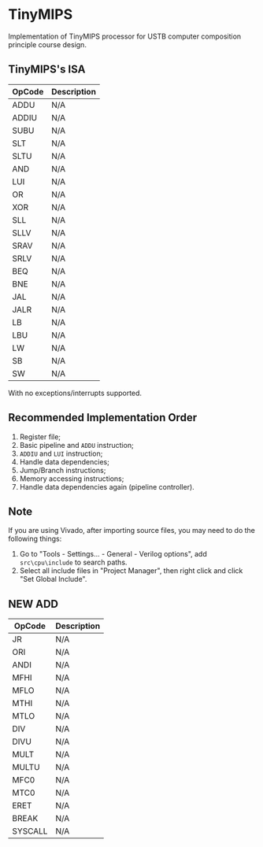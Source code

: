 # TinyMIPS

Implementation of TinyMIPS processor for USTB computer composition principle course design.

## TinyMIPS's ISA

| OpCode  | Description |
| ------- | ----------- |
| ADDU    | N/A         |
| ADDIU   | N/A         |
| SUBU    | N/A         |
| SLT     | N/A         |
| SLTU    | N/A         |
| AND     | N/A         |
| LUI     | N/A         |
| OR      | N/A         |
| XOR     | N/A         |
| SLL     | N/A         |
| SLLV    | N/A         |
| SRAV    | N/A         |
| SRLV    | N/A         |
| BEQ     | N/A         |
| BNE     | N/A         |
| JAL     | N/A         |
| JALR    | N/A         |
| LB      | N/A         |
| LBU     | N/A         |
| LW      | N/A         |
| SB      | N/A         |
| SW      | N/A         |

With no exceptions/interrupts supported.

## Recommended Implementation Order

1. Register file;
2. Basic pipeline and `ADDU` instruction;
3. `ADDIU` and `LUI` instruction;
4. Handle data dependencies;
5. Jump/Branch instructions;
6. Memory accessing instructions;
7. Handle data dependencies again (pipeline controller).

## Note

If you are using Vivado, after importing source files, you may need to do the following things:

1. Go to "Tools - Settings... - General - Verilog options", add `src\cpu\include` to search paths.
2. Select all include files in "Project Manager", then right click and click "Set Global Include".

## NEW ADD
| OpCode  | Description |
| ------- | ----------- |
| JR      | N/A         |
| ORI     | N/A         |
| ANDI    | N/A         |
| MFHI    | N/A         |
| MFLO    | N/A         |
| MTHI    | N/A         |
| MTLO    | N/A         |
| DIV     | N/A         |
| DIVU    | N/A         |
| MULT    | N/A         |
| MULTU   | N/A         |
| MFC0    | N/A         |
| MTC0    | N/A         |
| ERET    | N/A         |
| BREAK   | N/A         |
| SYSCALL | N/A         |# TinyMIPS_extend
